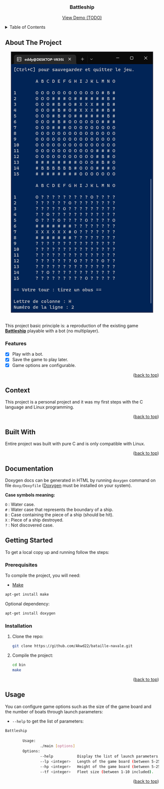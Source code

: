 <div id="top"></div>

<!-- PROJECT LOGO -->
<br />
<div align="center">
  <h3 align="center">Battleship</h3>
  <p align="center">
    <a href="#">View Demo (TODO)</a>
  </p>
</div>

<!-- TABLE OF CONTENTS -->
<details>
  <summary>Table of Contents</summary>
  <ol>
    <li><a href="#about-the-project">About The Project</a></li>
    <li><a href="#context">Context</a></li>
    <li><a href="#built-with">Built With</a></li>
    <li><a href="#documentation">Documentation</a></li>
    <li><a href="#getting-started">Getting Started</a></li>
    <li><a href="#usage">Usage</a></li>
  </ol>
</details>

<!-- ABOUT THE PROJECT -->
## About The Project

<div align="center">
  <img src="project-image.png">
</div>
<br />

This project basic principle is: a reproduction of the existing game **[Battleship](https://en.wikipedia.org/wiki/Battleship_(game))** playable with a bot (no multiplayer).

### Features

- [x] Play with a bot.
- [x] Save the game to play later.
- [x] Game options are configurable.

<p align="right">(<a href="#top">back to top</a>)</p>

<!-- CONTEXT -->
## Context

This project is a personal project and it was my first steps with the C language and Linux programming.

<p align="right">(<a href="#top">back to top</a>)</p>

<!-- BUILT WITH -->
## Built With

Entire project was built with pure C and is only compatible with Linux.

<p align="right">(<a href="#top">back to top</a>)</p>

<!-- DOCUMENTATION -->
## Documentation

Doxygen docs can be generated in HTML by running `doxygen` command on file `doxy/Doxyfile` ([Doxygen](https://doxygen.nl/) must be installed on your system).

**Case symbols meaning:**

`O` : Water case.  
`#` : Water case that represents the boundary of a ship.  
`B` : Case containing the piece of a ship (should be hit).  
`X` : Piece of a ship destroyed.  
`?` : Not discovered case.

<!-- GETTING STARTED -->
## Getting Started

To get a local copy up and running follow the steps:

### Prerequisites

To compile the project, you will need:
* [Make](https://en.wikipedia.org/wiki/Make_(software))
```sh
apt-get install make
```

Optional dependency:
```sh
apt-get install doxygen
```

### Installation

1. Clone the repo:
   ```sh
   git clone https://github.com/Akwd22/bataille-navale.git
   ```
2. Compile the project:
   ```sh
   cd bin
   make
   ```

<p align="right">(<a href="#top">back to top</a>)</p>

<!-- USAGE EXAMPLES -->
## Usage

You can configure game options such as the size of the game board and the number of boats through launch parameters:
* `--help` to get the list of parameters:
```sh
Battleship

        Usage:
                ./main [options]
        Options:
                --help           Display the list of launch parameters.
                --lp <integer>   Length of the game board (between 5-25 included).
                --hp <integer>   Height of the game board (between 5-25 included).
                --tf <integer>   Fleet size (between 1-10 included).
```

<p align="right">(<a href="#top">back to top</a>)</p>
